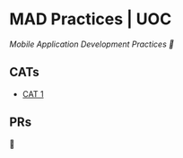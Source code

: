 # MAD Practices | UOC
*Mobile Application Development Practices :iphone:*

## CATs

- [CAT 1](./CAT%201)

## PRs

🚧

